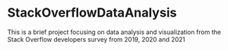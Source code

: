 # StackOverflowDataAnalysis
This is a brief project focusing on data analysis and visualization from the Stack Overflow developers survey from 2019, 2020 and 2021

